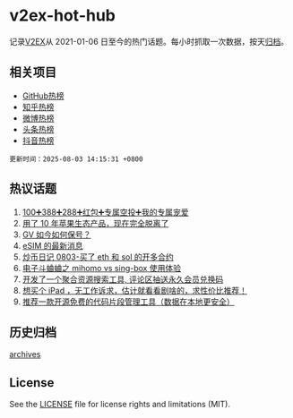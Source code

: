 # v2ex-hot-hub

 记录[V2EX](https://www.v2ex.com/)从 2021-01-06 日至今的热门话题。每小时抓取一次数据，按天[归档](archives)。
 
 ## 相关项目

- [GitHub热榜](https://github.com/snaildev/github-hot-hub)
- [知乎热榜](https://github.com/snaildev/zhihu-hot-hub)
- [微博热榜](https://github.com/snaildev/weibo-hot-hub)
- [头条热榜](https://github.com/snaildev/toutiao-hot-hub)
- [抖音热榜](https://github.com/snaildev/douyin-hot-hub)


 `更新时间：2025-08-03 14:15:31 +0800`

## 热议话题

1. [100➕388➕288➕红包➕专属空投➕我的专属宠爱](https://www.v2ex.com/t/1149508)
1. [用了 10 年苹果生态产品，现在完全脱离了](https://www.v2ex.com/t/1149494)
1. [GV 如今如何保号？](https://www.v2ex.com/t/1149533)
1. [eSIM 的最新消息](https://www.v2ex.com/t/1149473)
1. [炒币日记 0803-买了 eth 和 sol 的开多合约](https://www.v2ex.com/t/1149544)
1. [电子斗蛐蛐之 mihomo vs sing-box 使用体验](https://www.v2ex.com/t/1149486)
1. [开发了一个聚合资源搜索工具, 评论区抽送永久会员兑换码](https://www.v2ex.com/t/1149556)
1. [想买个 iPad ，无工作诉求，估计就看看剧啥的，求性价比推荐！](https://www.v2ex.com/t/1149481)
1. [推荐一款开源免费的代码片段管理工具（数据在本地更安全）](https://www.v2ex.com/t/1149528)

## 历史归档

[archives](archives)

## License

See the [LICENSE](LICENSE) file for license rights and limitations (MIT).
